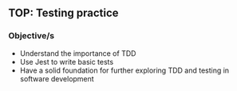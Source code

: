 ## TOP: Testing practice
### Objective/s
* Understand the importance of TDD
* Use Jest to write basic tests
* Have a solid foundation for further exploring TDD and testing in software development
